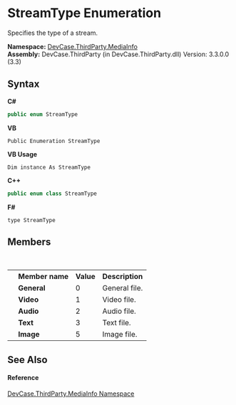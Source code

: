# StreamType Enumeration
 

Specifies the type of a stream.

**Namespace:**&nbsp;<a href="N_DevCase_ThirdParty_MediaInfo">DevCase.ThirdParty.MediaInfo</a><br />**Assembly:**&nbsp;DevCase.ThirdParty (in DevCase.ThirdParty.dll) Version: 3.3.0.0 (3.3)

## Syntax

**C#**<br />
``` C#
public enum StreamType
```

**VB**<br />
``` VB
Public Enumeration StreamType
```

**VB Usage**<br />
``` VB Usage
Dim instance As StreamType
```

**C++**<br />
``` C++
public enum class StreamType
```

**F#**<br />
``` F#
type StreamType
```


## Members
&nbsp;<table><tr><th></th><th>Member name</th><th>Value</th><th>Description</th></tr><tr><td /><td target="F:DevCase.ThirdParty.MediaInfo.StreamType.General">**General**</td><td>0</td><td>General file.</td></tr><tr><td /><td target="F:DevCase.ThirdParty.MediaInfo.StreamType.Video">**Video**</td><td>1</td><td>Video file.</td></tr><tr><td /><td target="F:DevCase.ThirdParty.MediaInfo.StreamType.Audio">**Audio**</td><td>2</td><td>Audio file.</td></tr><tr><td /><td target="F:DevCase.ThirdParty.MediaInfo.StreamType.Text">**Text**</td><td>3</td><td>Text file.</td></tr><tr><td /><td target="F:DevCase.ThirdParty.MediaInfo.StreamType.Image">**Image**</td><td>5</td><td>Image file.</td></tr></table>

## See Also


#### Reference
<a href="N_DevCase_ThirdParty_MediaInfo">DevCase.ThirdParty.MediaInfo Namespace</a><br />